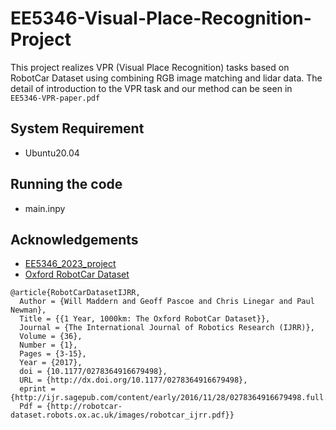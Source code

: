 # EE5346-Visual-Place-Recognition-Project
This project realizes VPR (Visual Place Recognition) tasks based on RobotCar Dataset using combining RGB image matching and lidar data. The detail of introduction to the VPR task and our method can be seen in ```EE5346-VPR-paper.pdf```
## System Requirement
- Ubuntu20.04

## Running the code
- main.inpy

## Acknowledgements
- [EE5346_2023_project](https://github.com/MedlarTea/EE5346_2023_project/)
- [Oxford RobotCar Dataset](https://robotcar-dataset.robots.ox.ac.uk/)
```
@article{RobotCarDatasetIJRR,
  Author = {Will Maddern and Geoff Pascoe and Chris Linegar and Paul Newman},
  Title = {{1 Year, 1000km: The Oxford RobotCar Dataset}},
  Journal = {The International Journal of Robotics Research (IJRR)},
  Volume = {36},
  Number = {1},
  Pages = {3-15},
  Year = {2017},
  doi = {10.1177/0278364916679498},
  URL = {http://dx.doi.org/10.1177/0278364916679498},
  eprint = {http://ijr.sagepub.com/content/early/2016/11/28/0278364916679498.full.pdf+html},
  Pdf = {http://robotcar-dataset.robots.ox.ac.uk/images/robotcar_ijrr.pdf}}
```
